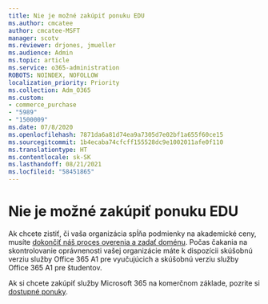 ```yaml
---
title: Nie je možné zakúpiť ponuku EDU
ms.author: cmcatee
author: cmcatee-MSFT
manager: scotv
ms.reviewer: drjones, jmueller
ms.audience: Admin
ms.topic: article
ms.service: o365-administration
ROBOTS: NOINDEX, NOFOLLOW
localization_priority: Priority
ms.collection: Adm_O365
ms.custom:
- commerce_purchase
- "5989"
- "1500009"
ms.date: 07/8/2020
ms.openlocfilehash: 7871da6a81d74ea9a7305d7e02bf1a655f60ce15
ms.sourcegitcommit: 1b4ecaba74cfcff155528dc9e1002011afe0f110
ms.translationtype: HT
ms.contentlocale: sk-SK
ms.lasthandoff: 08/21/2021
ms.locfileid: "58451865"
---
```

# <a name="unable-to-purchase-edu-offer"></a>Nie je možné zakúpiť ponuku EDU

Ak chcete zistiť, či vaša organizácia spĺňa podmienky na akademické ceny, musíte [dokončiť náš proces overenia a zadať doménu](https://admin.microsoft.com/Adminportal#/Domains/SOWizard). Počas čakania na skontrolovanie oprávnenosti vašej organizácie máte k dispozícii skúšobnú verziu služby Office 365 A1 pre vyučujúcich a skúšobnú verziu služby Office 365 A1 pre študentov.

Ak si chcete zakúpiť služby Microsoft 365 na komerčnom základe, pozrite si [dostupné ponuky](https://go.microsoft.com/fwlink/p/?linkid=868433).